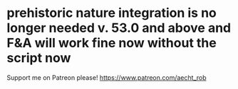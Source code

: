 
# prehistoric nature integration is no longer needed  v. 53.0 and above and F&A will work fine now without the script now
























































































































































Support me on Patreon please! https://www.patreon.com/aecht_rob
